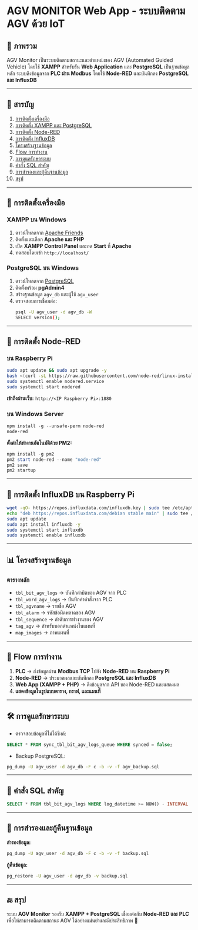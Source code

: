 # AGV MONITOR Web App - ระบบติดตาม AGV ด้วย IoT

## 📌 ภาพรวม
AGV Monitor เป็นระบบติดตามสถานะและตำแหน่งของ AGV (Automated Guided Vehicle) โดยใช้ **XAMPP** สำหรับรัน **Web Application** และ **PostgreSQL** เป็นฐานข้อมูลหลัก ระบบดึงข้อมูลจาก **PLC ผ่าน Modbus** โดยใช้ **Node-RED** และบันทึกลง **PostgreSQL และ InfluxDB**

---

## 📖 สารบัญ
1. [การติดตั้งเครื่องมือ](#การติดตั้งเครื่องมือ)
2. [การติดตั้ง XAMPP และ PostgreSQL](#การติดตั้ง-xampp-และ-postgresql)
3. [การติดตั้ง Node-RED](#การติดตั้ง-node-red)
4. [การติดตั้ง InfluxDB](#การติดตั้ง-influxdb)
5. [โครงสร้างฐานข้อมูล](#โครงสร้างฐานข้อมูล)
6. [Flow การทำงาน](#flow-การทำงาน)
7. [การดูแลรักษาระบบ](#การดูแลรักษาระบบ)
8. [คำสั่ง SQL สำคัญ](#คำสั่ง-sql-สำคัญ)
9. [การสำรองและกู้คืนฐานข้อมูล](#การสำรองและกู้คืนฐานข้อมูล)
10. [สรุป](#สรุป)

---

## 🔧 การติดตั้งเครื่องมือ

### **XAMPP บน Windows**
1. ดาวน์โหลดจาก [Apache Friends](https://www.apachefriends.org/)
2. ติดตั้งและเลือก **Apache และ PHP**
3. เปิด **XAMPP Control Panel** และกด **Start** ที่ **Apache**
4. ทดสอบโดยเข้า `http://localhost/`

### **PostgreSQL บน Windows**
1. ดาวน์โหลดจาก [PostgreSQL](https://www.postgresql.org/download/)
2. ติดตั้งพร้อม **pgAdmin4**
3. สร้างฐานข้อมูล `agv_db` และผู้ใช้ `agv_user`
4. ตรวจสอบการเชื่อมต่อ:
   ```sh
   psql -U agv_user -d agv_db -W
   SELECT version();
   ```

---

## 🚀 การติดตั้ง Node-RED

### **บน Raspberry Pi**
```sh
sudo apt update && sudo apt upgrade -y
bash <(curl -sL https://raw.githubusercontent.com/node-red/linux-installers/master/deb/update-nodejs-and-nodered)
sudo systemctl enable nodered.service
sudo systemctl start nodered
```
**เข้าถึงผ่านเว็บ:** `http://<IP Raspberry Pi>:1880`

### **บน Windows Server**
```powershell
npm install -g --unsafe-perm node-red
node-red
```
**ตั้งค่าให้ทำงานอัตโนมัติด้วย PM2:**
```powershell
npm install -g pm2
pm2 start node-red --name "node-red"
pm2 save
pm2 startup
```

---

## 💾 การติดตั้ง InfluxDB บน Raspberry Pi
```sh
wget -qO- https://repos.influxdata.com/influxdb.key | sudo tee /etc/apt/trusted.gpg.d/influxdb.asc > /dev/null
echo "deb https://repos.influxdata.com/debian stable main" | sudo tee /etc/apt/sources.list.d/influxdb.list
sudo apt update
sudo apt install influxdb -y
sudo systemctl start influxdb
sudo systemctl enable influxdb
```

---

## 📊 โครงสร้างฐานข้อมูล
### **ตารางหลัก**
- `tbl_bit_agv_logs` → บันทึกค่าบิตของ AGV จาก PLC
- `tbl_word_agv_logs` → บันทึกค่าคำสั่งจาก PLC
- `tbl_agvname` → รายชื่อ AGV
- `tbl_alarm` → รหัสข้อผิดพลาดของ AGV
- `tbl_sequence` → ลำดับการทำงานของ AGV
- `tag_agv` → สำหรับบอกตำแหน่งในแผนที่
- `map_images` → ภาพแผนที่

---

## 🔄 Flow การทำงาน
1. **PLC** → ส่งข้อมูลผ่าน **Modbus TCP** ไปยัง **Node-RED** บน **Raspberry Pi**
2. **Node-RED** → ประมวลผลและบันทึกลง **PostgreSQL และ InfluxDB**
3. **Web App (XAMPP + PHP)** → ดึงข้อมูลจาก API ของ Node-RED และแสดงผล
4. **แสดงข้อมูลในรูปแบบตาราง, กราฟ, และแผนที่**

---

## 🛠 การดูแลรักษาระบบ
- ตรวจสอบข้อมูลที่ไม่ได้ซิงค์:
```sql
SELECT * FROM sync_tbl_bit_agv_logs_queue WHERE synced = false;
```
- Backup PostgreSQL:
```sh
pg_dump -U agv_user -d agv_db -F c -b -v -f agv_backup.sql
```

---

## 📜 คำสั่ง SQL สำคัญ
```sql
SELECT * FROM tbl_bit_agv_logs WHERE log_datetime >= NOW() - INTERVAL '7 days';
```

---

## 🔄 การสำรองและกู้คืนฐานข้อมูล
**สำรองข้อมูล:**
```sh
pg_dump -U agv_user -d agv_db -F c -b -v -f backup.sql
```
**กู้คืนข้อมูล:**
```sh
pg_restore -U agv_user -d agv_db -v backup.sql
```

---

## 🔚 สรุป
ระบบ **AGV Monitor** รองรับ **XAMPP + PostgreSQL** เชื่อมต่อกับ **Node-RED และ PLC** เพื่อให้สามารถติดตามสถานะ AGV ได้อย่างแม่นยำและมีประสิทธิภาพ 🚀
